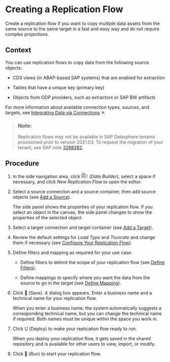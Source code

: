 <!-- loio25e2bd7a70d44ac5b05e844f9e913471 -->

<link rel="stylesheet" type="text/css" href="../css/sap-icons.css"/>

# Creating a Replication Flow

Create a replication flow if you want to copy multiple data assets from the same source to the same target in a fast and easy way and do not require complex projections.



## Context

You can use replication flows to copy data from the following source objects:

-   CDS views \(in ABAP-based SAP systems\) that are enabled for extraction

-   Tables that have a unique key \(primary key\)

-   Objects from ODP providers, such as extractors or SAP BW artifacts


For more information about available connection types, sources, and targets, see [Integrating Data via Connections](https://help.sap.com/viewer/be5967d099974c69b77f4549425ca4c0/cloud/en-US/eb85e157ab654152bd68a8714036e463.html "Connections provide access to data from a wide range of sources, cloud as well as on-premise sources, SAP as well as Non-SAP sources, and partner tools. They allow space members to use objects from the connected source to acquire, prepare and access data from those sources in SAP Datasphere. To connect to different sources, SAP Datasphere provides different connection types.") :arrow_upper_right:.

> ### Note:  
> Replication flows may not be available in SAP Datasphere tenants provisioned prior to version 2021.03. To request the migration of your tenant, see SAP note [3268282](https://launchpad.support.sap.com/#/notes/3268282).



<a name="loio25e2bd7a70d44ac5b05e844f9e913471__steps_qxh_dqv_fvb"/>

## Procedure

1.  In the side navigation area, click ![](../Creating-Finding-Sharing-Objects/images/Data_Builder_f73dc45.png) \(*Data Builder*\), select a space if necessary, and click *New Replication Flow* to open the editor.

2.  Select a source connection and a source container, then add source objects \(see [Add a Source](add-a-source-7496380.md)\).

    The side panel shows the properties of your replication flow. If you select an object in the canvas, the side panel changes to show the properties of the selected object.

3.  Select a target connection and target container \(see [Add a Target](add-a-target-ab490fb.md)\).

4.  Review the default settings for *Load Type* and *Truncate* and change them if necessary \(see [Configure Your Replication Flow](configure-your-replication-flow-3f5ba0c.md)\).

5.  Define filters and mapping as required for your use case:

    -   Define filters to delimit the scope of your replication flow \(see [Define Filters](define-filters-5a6ef36.md)\).

    -   Define mappings to specify where you want the data from the source to go in the target \(see [Define Mapping](define-mapping-2c7948f.md)\).


6.  Click <span class="FPA-icons"></span> \(Save\). A dialog box appears. Enter a business name and a technical name for your replication flow.

    When you enter a business name, the system automatically suggests a corresponding technical name, but you can change the technical name if required. Both names must be unique within the space you work in.

7.  Click <span class="SAP-icons"></span> \(Deploy\) to make your replication flow ready to run.

    When you deploy your replication flow, it gets saved in the shared repository and is available for other users to view, import, or modify.

8.  Click <span class="FPA-icons"></span> \(Run\) to start your replication flow.



